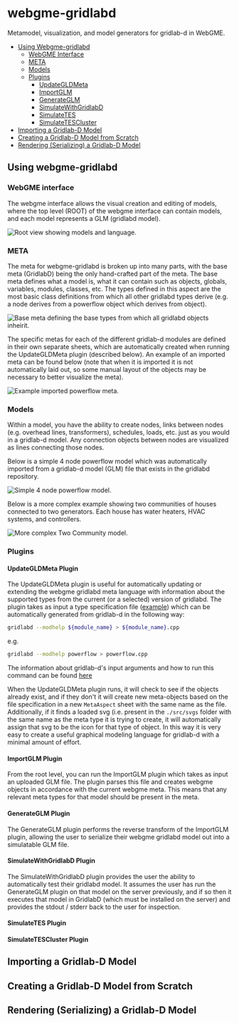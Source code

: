 # webgme-gridlabd

Metamodel, visualization, and model generators for gridlab-d in
WebGME.

- [Using Webgme-gridlabd](#using-webgme-gridlabd)
  - [WebGME Interface](#webgme-interface)
  - [META](#meta)
  - [Models](#models)
  - [Plugins](#plugins)
    - [UpdateGLDMeta](#updategldmeta-plugin)
    - [ImportGLM](#importglm-plugin)
    - [GenerateGLM](#generateglm-plugin)
    - [SimulateWithGridlabD](#simulatewithgridlabd-plugin)
    - [SimulateTES](#simulatetes-plugin)
    - [SimulateTESCluster](#simulatetescluster-plugin)
- [Importing a Gridlab-D Model](#importing-a-gridlab-d-model)
- [Creating a Gridlab-D Model from Scratch](#creating-a-gridlab-d-model-from-scratch)
- [Rendering (Serializing) a Gridlab-D Model](#rendering-serializing-a-gridlab-d-model)

## Using webgme-gridlabd

### WebGME interface

The webgme interface allows the visual creation and editing of models,
where the top level (ROOT) of the webgme interface can contain models,
and each model represents a GLM (gridlabd model).

![Root view showing models and language.](./images/models.png)

### META

The meta for webgme-gridlabd is broken up into many parts, with the
base meta (GridlabD) being the only hand-crafted part of the meta. The
base meta defines what a model is, what it can contain such as
objects, globals, variables, modules, classes, etc. The types defined
in this aspect are the most basic class definitions from which all
other gridlabd types derive (e.g. a node derives from a powerflow
object which derives from object).

![Base meta defining the base types from which all gridlabd objects inheirit.](./images/baseMeta.png)

The specific metas for each of the different gridlab-d modules are
defined in their own separate sheets, which are automatically created
when running the UpdateGLDMeta plugin (described below). An example of
an imported meta can be found below (note that when it is imported it
is not automatically laid out, so some manual layout of the objects
may be necessary to better visualize the meta).

![Example imported powerflow meta.](./images/powerflowMeta.png)

### Models

Within a model, you have the ability to create nodes, links between
nodes (e.g. overhead lines, transformers), schedules, loads, etc. just
as you would in a gridlab-d model. Any connection objects between
nodes are visualized as lines connecting those nodes.

Below is a simple 4 node powerflow model which was automatically
imported from a gridlab-d model (GLM) file that exists in the gridlabd
repository.

![Simple 4 node powerflow model.](./images/simpleModel.png)

Below is a more complex example showing two communities of houses
connected to two generators. Each house has water heaters, HVAC
systems, and controllers.

![More complex Two Community model.](./images/complexModel.png)

### Plugins

#### UpdateGLDMeta Plugin

The UpdateGLDMeta plugin is useful for automatically updating or
extending the webgme gridlabd meta language with information about the
supported types from the current (or a selected) version of gridlabd. The plugin takes as input a type specification file ([example](./gld_schema/powerflow.cpp)) which can be automatically generated from gridlab-d in the following way:

``` bash
gridlabd --modhelp ${module_name} > ${module_name}.cpp
```

e.g.

``` bash
gridlabd --modhelp powerflow > powerflow.cpp
```

The information about gridlab-d's input arguments and how to run this
command can be found
[here](http://gridlab-d.sourceforge.net/wiki/index.php/Command_options)

When the UpdateGLDMeta plugin runs, it will check to see if the
objects already exist, and if they don't it will create new
meta-objects based on the file specification in a new `MetaAspect`
sheet with the same name as the file. Additionally, if it finds a
loaded svg (i.e. present in the `./src/svgs` folder with the same name
as the meta type it is trying to create, it will automatically assign
that svg to be the icon for that type of object. In this way it is
very easy to create a useful graphical modeling language for gridlab-d
with a minimal amount of effort.

#### ImportGLM Plugin

From the root level, you can run the ImportGLM plugin which takes as
input an uploaded GLM file. The plugin parses this file and creates
webgme objects in accordance with the current webgme meta. This means
that any relevant meta types for that model should be present in the
meta.

#### GenerateGLM Plugin

The GenerateGLM plugin performs the reverse transform of the ImportGLM
plugin, allowing the user to serialize their webgme gridlabd model out
into a simulatable GLM file.

#### SimulateWithGridlabD Plugin

The SimulateWithGridlabD plugin provides the user the ability to
automatically test their gridlabd model. It assumes the user has run
the GenerateGLM plugin on that model on the server previously, and if
so then it executes that model in GridlabD (which must be installed on
the server) and provides the stdout / stderr back to the user for
inspection.

#### SimulateTES Plugin

#### SimulateTESCluster Plugin

## Importing a Gridlab-D Model

## Creating a Gridlab-D Model from Scratch

## Rendering (Serializing) a Gridlab-D Model
